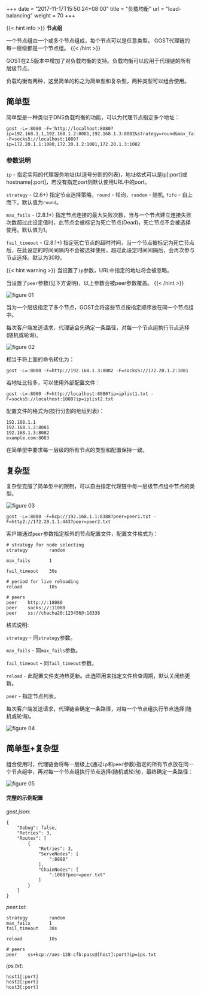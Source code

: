+++
date = "2017-11-17T15:50:24+08:00"
title = "负载均衡"
url = "load-balancing"
weight = 70
+++

{{< hint info >}}
**节点组**

一个节点组由一个或多个节点组成，每个节点可以是任意类型。
GOST代理链的每一层级都是一个节点组。
{{< /hint >}}

GOST在2.5版本中增加了对负载均衡的支持。负载均衡可以应用于代理链的所有层级节点。

负载均衡有两种，这里简单的称之为简单型和复杂型，两种类型可以组合使用。

## 简单型

简单型是一种类似于DNS负载均衡的功能，可以为代理节点指定多个地址：

```
gost -L=:8080 -F='http://localhost:8080?ip=192.168.1.1,192.168.1.2:8081,192.168.1.3:8082&strategy=round&max_fails=1&fail_timeout=30s' -F=socks5://localhost:1080?ip=172.20.1.1:1080,172.20.1.2:1081,172.20.1.3:1082
```

### 参数说明

`ip` - 指定实际的代理服务地址(以逗号分割的列表)，地址格式可以是ip[:port]或hostname[:port]，若没有指定port则默认使用URL中的port。

`strategy` - (2.6+) 指定节点选择策略，`round` - 轮询，`random` - 随机, `fifo` - 自上而下。默认值为`round`。

`max_fails` - (2.8.1+) 指定节点连接的最大失败次数，当与一个节点建立连接失败次数超过此设定值时，此节点会被标记为死亡节点(Dead)，死亡节点不会被选择使用。默认值为1。

`fail_timeout` - (2.8.1+) 指定死亡节点的超时时间，当一个节点被标记为死亡节点后，在此设定的时间间隔内不会被选择使用，超过此设定时间间隔后，会再次参与节点选择。默认为30秒。

{{< hint warning >}}
当设置了`ip`参数，URL中指定的地址将会被忽略。

当设置了`peer`参数(见下方说明)，以上参数会被peer参数覆盖。
{{< /hint >}}

![figure 01](/gost/img/lb01.png)

当为一个层级指定了多个节点，GOST会将这些节点按指定顺序放在同一个节点组中。

每次客户端发送请求，代理链会先确定一条路径，对每一个节点组执行节点选择(随机或轮询)。

![figure 02](/gost/img/lb02.png)

相当于将上面的命令转化为：

```
gost -L=:8080 -F=http://192.168.1.3:8082 -F=socks5://172.20.1.2:1081
```

若地址比较多，可以使用外部配置文件：

```
gost -L=:8080 -F=http://localhost:8080?ip=iplist1.txt -F=socks5://localhost:1080?ip=iplist2.txt
```

配置文件的格式为(按行分割的地址列表)：

```
192.168.1.1
192.168.1.2:8081
192.168.1.3:8082
example.com:8083
```

在简单型中要求每一层级的所有节点的类型和配置保持一致。

## 复杂型

复杂型克服了简单型中的限制，可以自由指定代理链中每一层级节点组中节点的类型。

![figure 03](/gost/img/lb03.png)

```
gost -L=:8080 -F=kcp://192.168.1.1:8388?peer=peer1.txt -F=http2://172.20.1.1:443?peer=peer2.txt
```

客户端通过`peer`参数指定额外的节点配置文件，配置文件格式为：

```
# strategy for node selecting
strategy        random

max_fails       1

fail_timeout    30s

# period for live reloading
reload          10s

# peers
peer    http://:18080
peer    socks://:11080
peer    ss://chacha20:123456@:18338
```

格式说明:

`strategy` - 同`strategy`参数。

`max_fails` - 同`max_fails`参数。

`fail_timeout` - 同`fail_timeout`参数。

`reload` - 此配置文件支持热更新。此选项用来指定文件检查周期，默认关闭热更新。

`peer` - 指定节点列表。

每次客户端发送请求，代理链会确定一条路径，对每一个节点组执行节点选择(随机或轮询)。

![figure 04](/gost/img/lb04.png)

## 简单型+复杂型

组合使用时，代理链会将每一层级上(通过`ip`和`peer`参数)指定的所有节点放在同一个节点组中，再对每一个节点组执行节点选择(随机或轮询)，最终确定一条路径：

![figure 05](/gost/img/lb05.png)

#### 完整的示例配置

*gost.json*:

```
{
    "Debug": false,
    "Retries": 3,
    "Routes": [
        {
            "Retries": 3,
            "ServeNodes": [
                ":8888"
            ],
            "ChainNodes": [
                ":1080?peer=peer.txt"
            ]
        }
    ]
}
```

*peer.txt*:

```
strategy        random
max_fails       1
fail_timeout    30s

reload          10s

# peers
peer    ss+kcp://aes-128-cfb:pass@[host]:port?ip=ips.txt
```

*ips.txt*:

```
host1[:port]
host2[:port]
host3[:port]
```
